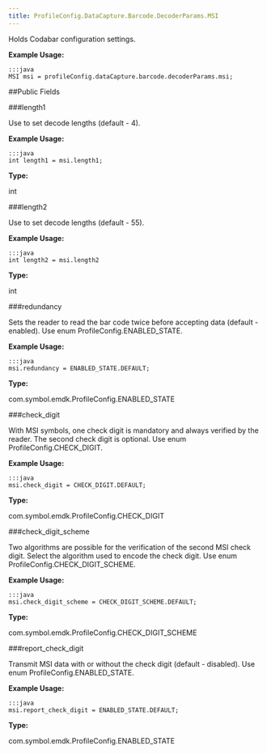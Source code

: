 ```yaml
---
title: ProfileConfig.DataCapture.Barcode.DecoderParams.MSI
---
```


Holds Codabar configuration settings. 
 
 

**Example Usage:**
	
	:::java	
	MSI msi = profileConfig.dataCapture.barcode.decoderParams.msi;


##Public Fields

###length1

Use to set decode lengths (default - 4). 
 
 

**Example Usage:**
	
	:::java	
	int length1 = msi.length1;


**Type:**

int

###length2

Use to set decode lengths (default - 55). 
 
 

**Example Usage:**
	
	:::java	
	int length2 = msi.length2


**Type:**

int

###redundancy

Sets the reader to read the bar code twice before accepting data (default - enabled). 
 Use enum  ProfileConfig.ENABLED_STATE. 
 
 

**Example Usage:**
	
	:::java	
	msi.redundancy = ENABLED_STATE.DEFAULT;


**Type:**

com.symbol.emdk.ProfileConfig.ENABLED_STATE

###check_digit

With MSI symbols, one check digit is mandatory and always verified by the reader. 
 The second check digit is optional. 
 Use enum  ProfileConfig.CHECK_DIGIT. 
 
 

**Example Usage:**
	
	:::java	
	msi.check_digit = CHECK_DIGIT.DEFAULT;


**Type:**

com.symbol.emdk.ProfileConfig.CHECK_DIGIT

###check_digit_scheme

Two algorithms are possible for the verification of the second MSI check digit. 
 Select the algorithm used to encode the check digit. 
 Use enum  ProfileConfig.CHECK_DIGIT_SCHEME. 
 
 

**Example Usage:**
	
	:::java	
	msi.check_digit_scheme = CHECK_DIGIT_SCHEME.DEFAULT;


**Type:**

com.symbol.emdk.ProfileConfig.CHECK_DIGIT_SCHEME

###report_check_digit

Transmit MSI data with or without the check digit (default - disabled). 
 Use enum  ProfileConfig.ENABLED_STATE. 
 
 

**Example Usage:**
	
	:::java	
	msi.report_check_digit = ENABLED_STATE.DEFAULT;


**Type:**

com.symbol.emdk.ProfileConfig.ENABLED_STATE


